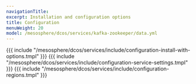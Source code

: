 ```yaml
---
navigationTitle:
excerpt: Installation and configuration options
title: Configuration
menuWeight: 20
model: /mesosphere/dcos/services/kafka-zookeeper/data.yml
---
```


{{{ include "/mesosphere/dcos/services/include/configuration-install-with-options.tmpl" }}}
{{{ include "/mesosphere/dcos/services/include/configuration-service-settings.tmpl" }}}
{{{ include "/mesosphere/dcos/services/include/configuration-regions.tmpl" }}}
